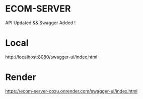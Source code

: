 # ECOM-SERVER

API Updated && Swagger Added !

# Local
http://localhost:8080/swagger-ui/index.html

# Render
https://ecom-server-coxu.onrender.com/swagger-ui/index.html
